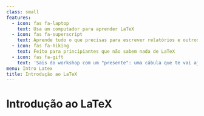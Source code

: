 ```yaml
---
class: small
features:
  - icon: fas fa-laptop
    text: Usa um computador para aprender LaTeX
  - icon: fas fa-superscript
    text: Aprende tudo o que precisas para escrever relatórios e outros documentos matemáticos
  - icon: fas fa-hiking
    text: Feito para principiantes que não sabem nada de LaTeX
  - icon: fas fa-gift
    text: 'Sais do workshop com um "presente": uma cábula que te vai ajudar a refrescar a memória'
menu: Intro Latex
title: Introdução ao LaTeX
---
```


# Introdução ao LaTeX
